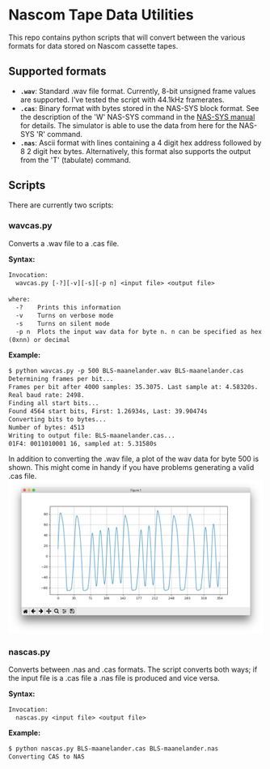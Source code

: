 # Nascom Tape Data Utilities
This repo contains python scripts that will convert between the various formats for data stored on Nascom cassette tapes.

## Supported formats

- **`.wav`**: Standard .wav file format. Currently, 8-bit unsigned frame values are supported.  I've tested the script with 44.1kHz framerates.
- **`.cas`**: Binary format with bytes stored in the NAS-SYS block format. See the description of the 'W' NAS-SYS command in the [NAS-SYS manual](http://nascomhomepage.com/pdf/Nassys3.pdf) for details.  The simulator is able to use the data from here for the NAS-SYS 'R' command.
- **`.nas`**: Ascii format with lines containing a 4 digit hex address followed by 8 2 digit hex bytes.  Alternatively, this format also supports the output from the 'T' (tabulate) command.

## Scripts

There are currently two scripts:

### wavcas.py

Converts a .wav file to a .cas file.

**Syntax:**
```
Invocation:
  wavcas.py [-?][-v][-s][-p n] <input file> <output file>

where:
  -?    Prints this information
  -v    Turns on verbose mode
  -s    Turns on silent mode
  -p n  Plots the input wav data for byte n. n can be specified as hex (0xnn) or decimal
```

**Example:**
```
$ python wavcas.py -p 500 BLS-maanelander.wav BLS-maanelander.cas
Determining frames per bit...
Frames per bit after 4000 samples: 35.3075. Last sample at: 4.58320s. Real baud rate: 2498.
Finding all start bits...
Found 4564 start bits, First: 1.26934s, Last: 39.90474s
Converting bits to bytes...
Number of bytes: 4513
Writing to output file: BLS-maanelander.cas...
01F4: 0011010001 16, sampled at: 5.31580s
```
In addition to converting the .wav file, a plot of the wav data for byte 500 is shown.  This might come in handy if you have problems generating a valid .cas file.
![Byte plot](images/plot500.png)
### nascas.py

Converts between .nas and .cas formats.  The script converts both ways; if the input file is a .cas file a .nas file is produced and vice versa.

**Syntax:**
```
Invocation:
  nascas.py <input file> <output file>
```

**Example:**
```
$ python nascas.py BLS-maanelander.cas BLS-maanelander.nas
Converting CAS to NAS
```



